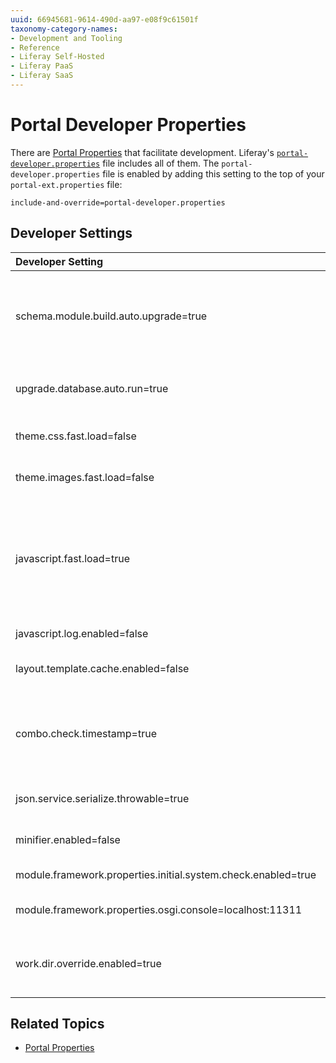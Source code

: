```yaml
---
uuid: 66945681-9614-490d-aa97-e08f9c61501f
taxonomy-category-names:
- Development and Tooling
- Reference
- Liferay Self-Hosted
- Liferay PaaS
- Liferay SaaS
---
```

# Portal Developer Properties

There are [Portal Properties](../../../installation-and-upgrades/reference/portal-properties.md) that facilitate development. Liferay's [`portal-developer.properties`](https://github.com/liferay/liferay-portal/blob/[$LIFERAY_LEARN_PORTAL_GIT_TAG$]/portal-impl/src/portal-developer.properties) file includes all of them. The `portal-developer.properties` file is enabled by adding this setting to the top of your `portal-ext.properties` file:

```properties
include-and-override=portal-developer.properties
```

## Developer Settings

| Developer Setting                                             | Description                                                                                                                                                                                                                      |
| :------------------------------------------------------------ | :------------------------------------------------------------------------------------------------------------------------------------------------------------------------------------------------------------------------------- |
| schema.module.build.auto.upgrade=true                         | Automatically upgrades the database when a module's build number has been increased since the last deployment.                                                                                                                   |
| upgrade.database.auto.run=true                                | Executes the upgrade process when the portal starts and modules are activated.                                                                                                                                                   |
| theme.css.fast.load=false                                     | Disables merging the theme's CSS files to facilitate debugging.                                                                                                                                                                  |
| theme.images.fast.load=false                                  | Disables merging the theme's image files to facilitate debugging.                                                                                                                                                                |
| javascript.fast.load=true                                     | Disables loading the packed version of files listed in the properties `Liferay-JS-Resources-Top-Head` and/or `Liferay-JS-Resources-Top-Head-Authenticated` of OSGi bundles' manifest files.                                      |
| javascript.log.enabled=false                                  | Disables the display of JavaScript logging.                                                                                                                                                                                      |
| layout.template.cache.enabled=false                           | Disables caching layout template content.                                                                                                                                                                                        |
| combo.check.timestamp=true                                    | Facilitates debugging by disabling the combo servlet. See the [`combo.check.timestamp`](https://resources.learn.liferay.com/reference/latest/en/dxp/propertiesdoc/portal.properties.html#Combo) definition for more information. |
| json.service.serialize.throwable=true                         | Returns information about server errors in the JSON response.                                                                                                                                                                    |
| minifier.enabled=false                                        | Enables minification of CSS and JavaScript resources.                                                                                                                                                                            |
| module.framework.properties.initial.system.check.enabled=true | Checks modules during server startup.                                                                                                                                                                                            |
| module.framework.properties.osgi.console=localhost:11311      | Enables console access for debugging modules.                                                                                                                                                                                    |
| work.dir.override.enabled=true                                | Allows using the Liferay work directory to override JSP files within a deployed OSGi bundle.                                                                                                                                     |

## Related Topics

- [Portal Properties](../../../installation-and-upgrades/reference/portal-properties.md)
